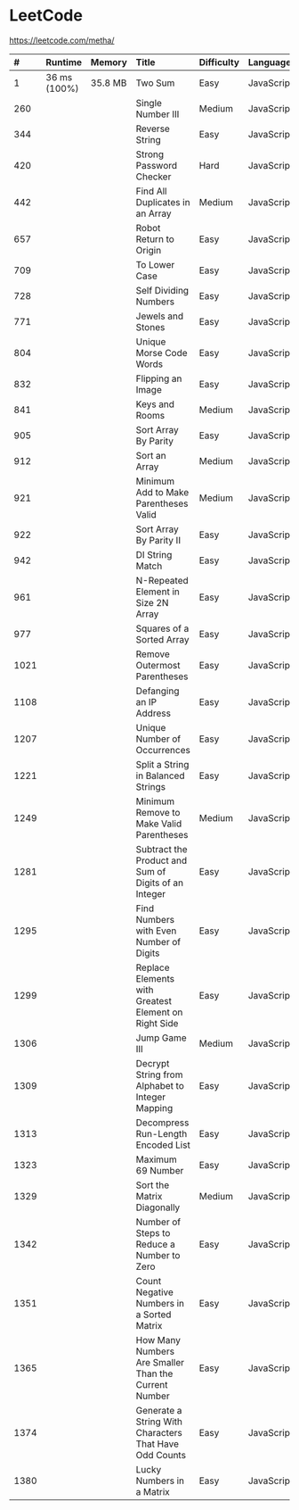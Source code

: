 # LeetCode

https://leetcode.com/metha/

| #    | Runtime        | Memory  | Title                                                    | Difficulty | Language   |
| :--- | :------------- | :------ | :------------------------------------------------------- | :--------- | :--------- |
| 1    | 36 ms (100%)   | 35.8 MB | Two Sum                                                  | Easy       | JavaScript |
| 260  |                |         | Single Number III                                        | Medium     | JavaScript |
| 344  |                |         | Reverse String                                           | Easy       | JavaScript |
| 420  |                |         | Strong Password Checker                                  | Hard       | JavaScript |
| 442  |                |         | Find All Duplicates in an Array                          | Medium     | JavaScript |
| 657  |                |         | Robot Return to Origin                                   | Easy       | JavaScript |
| 709  |                |         | To Lower Case                                            | Easy       | JavaScript |
| 728  |                |         | Self Dividing Numbers                                    | Easy       | JavaScript |
| 771  |                |         | Jewels and Stones                                        | Easy       | JavaScript |
| 804  |                |         | Unique Morse Code Words                                  | Easy       | JavaScript |
| 832  |                |         | Flipping an Image                                        | Easy       | JavaScript |
| 841  |                |         | Keys and Rooms                                           | Medium     | JavaScript |
| 905  |                |         | Sort Array By Parity                                     | Easy       | JavaScript |
| 912  |                |         | Sort an Array                                            | Medium     | JavaScript |
| 921  |                |         | Minimum Add to Make Parentheses Valid                    | Medium     | JavaScript |
| 922  |                |         | Sort Array By Parity II                                  | Easy       | JavaScript |
| 942  |                |         | DI String Match                                          | Easy       | JavaScript |
| 961  |                |         | N-Repeated Element in Size 2N Array                      | Easy       | JavaScript |
| 977  |                |         | Squares of a Sorted Array                                | Easy       | JavaScript |
| 1021 |                |         | Remove Outermost Parentheses                             | Easy       | JavaScript |
| 1108 |                |         | Defanging an IP Address                                  | Easy       | JavaScript |
| 1207 |                |         | Unique Number of Occurrences                             | Easy       | JavaScript |
| 1221 |                |         | Split a String in Balanced Strings                       | Easy       | JavaScript |
| 1249 |                |         | Minimum Remove to Make Valid Parentheses                 | Medium     | JavaScript |
| 1281 |                |         | Subtract the Product and Sum of Digits of an Integer     | Easy       | JavaScript |
| 1295 |                |         | Find Numbers with Even Number of Digits                  | Easy       | JavaScript |
| 1299 |                |         | Replace Elements with Greatest Element on Right Side     | Easy       | JavaScript |
| 1306 |                |         | Jump Game III                                            | Medium     | JavaScript |
| 1309 |                |         | Decrypt String from Alphabet to Integer Mapping          | Easy       | JavaScript |
| 1313 |                |         | Decompress Run-Length Encoded List                       | Easy       | JavaScript |
| 1323 |                |         | Maximum 69 Number                                        | Easy       | JavaScript |
| 1329 |                |         | Sort the Matrix Diagonally                               | Medium     | JavaScript |
| 1342 |                |         | Number of Steps to Reduce a Number to Zero               | Easy       | JavaScript |
| 1351 |                |         | Count Negative Numbers in a Sorted Matrix                | Easy       | JavaScript |
| 1365 |                |         | How Many Numbers Are Smaller Than the Current Number     | Easy       | JavaScript |
| 1374 |                |         | Generate a String With Characters That Have Odd Counts   | Easy       | JavaScript |
| 1380 |                |         | Lucky Numbers in a Matrix                                | Easy       | JavaScript |
